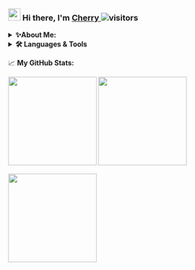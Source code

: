 ### <img src="https://media.giphy.com/media/hvRJCLFzcasrR4ia7z/giphy.gif" width="25"> Hi there, I'm <a href="https://ryyyyyy.netlify.app/"> Cherry </a>![visitors](https://visitor-badge.glitch.me/badge?page_id=${Ryyyyyy12}.${91175693})

<details>
    <summary><b>✨About Me:</b></summary><br/>
&nbsp;&nbsp;&nbsp;&nbsp;&nbsp; Hello! My name is <b>Kevalin Srisakulpong</b> (Cherry) <br> I'm currently a second-year student in Computer-science program <br> at King Mongkut's University of Technology Thonburi (KMUTT).
</details>

<details>
    <summary><b>🛠️ Languages & Tools</b></summary><br/>
    <img height=50 src="https://cdn.jsdelivr.net/gh/devicons/devicon/icons/python/python-original.svg"/>
    <img height=50 src="https://cdn.jsdelivr.net/gh/devicons/devicon/icons/java/java-original.svg"/>
    <img height=50 src="https://cdn.jsdelivr.net/gh/devicons/devicon/icons/html5/html5-original.svg" />
    <img height=50 src="https://cdn.jsdelivr.net/gh/devicons/devicon/icons/css3/css3-original.svg" />
    <img height=50 src="https://cdn.jsdelivr.net/gh/devicons/devicon/icons/react/react-original.svg" />
    <img height=50 src="https://cdn.jsdelivr.net/gh/devicons/devicon/icons/git/git-plain.svg"/>
    <img height=50 src="https://cdn.jsdelivr.net/gh/devicons/devicon/icons/github/github-original.svg"/>
    <img height=50 src="https://cdn.jsdelivr.net/gh/devicons/devicon/icons/canva/canva-original.svg"/>
</details>

📈 <b>My GitHub Stats:<b>

<p>
<img height="180em" src="https://github-readme-stats.vercel.app/api?username=Ryyyyyy12&show_icons=true&hide_border=true&&count_private=true&include_all_commits=true&theme=solarized-light" />
<img height="180em" src="https://github-readme-stats.vercel.app/api/top-langs/?username=Ryyyyyy12&layout=compact&theme=solarized-light&hide_border=true"/>
<p>
<p>
<img height="180em" src="https://github-readme-streak-stats.herokuapp.com/?user=Ryyyyyy12&theme=solarized-light&hide_border=true"/>
</p>

<!--
**Ryyyyyy12/Ryyyyyy12** is a ✨ _special_ ✨ repository because its `README.md` (this file) appears on your GitHub profile.

Here are some ideas to get you started:

- 🔭 I’m currently working on ...
- 🌱 I’m currently learning ...
- 👯 I’m looking to collaborate on ...
- 🤔 I’m looking for help with ...
- 💬 Ask me about ...
- 📫 How to reach me: ...
- 😄 Pronouns: ...
- ⚡ Fun fact: ...
-->
